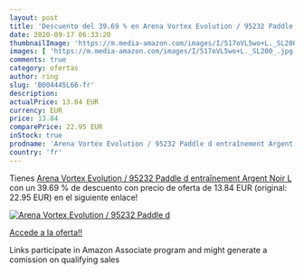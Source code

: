 ```yaml
---
layout: post
title: 'Descuento del 39.69 % en Arena Vortex Evolution / 95232 Paddle d '
date: 2020-09-17 06:33:20
thumbnailImage: 'https://m.media-amazon.com/images/I/517oVL5wo+L._SL200_.jpg'
images: [ 'https://m.media-amazon.com/images/I/517oVL5wo+L._SL200_.jpg' ]
comments: true
category: ofertas
author: ring
slug: 'B004445L66-fr'
description:
actualPrice: 13.84 EUR
currency: EUR
price: 13.84
comparePrice: 22.95 EUR
inStock: true
prodname: 'Arena Vortex Evolution / 95232 Paddle d entraînement Argent Noir L'
country: 'fr'
---
```


Tienes [Arena Vortex Evolution / 95232 Paddle d entraînement Argent Noir L](https://www.amazon.fr/dp/B004445L66/?tag=tolees0d-21) con un 39.69 % de descuento con precio de oferta de 13.84 EUR (original: 22.95 EUR) en el siguiente enlace!

[![Arena Vortex Evolution / 95232 Paddle d ](https://m.media-amazon.com/images/I/517oVL5wo+L._SL200_.jpg)](https://www.amazon.fr/dp/B004445L66/?tag=tolees0d-21)

[Accede a la oferta!!](https://www.amazon.fr/dp/B004445L66/?tag=tolees0d-21)

Links participate in Amazon Associate program and might generate a comission on qualifying sales



